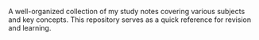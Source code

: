 A well-organized collection of my study notes covering various subjects and key concepts. This repository serves as a quick reference for revision and learning.

